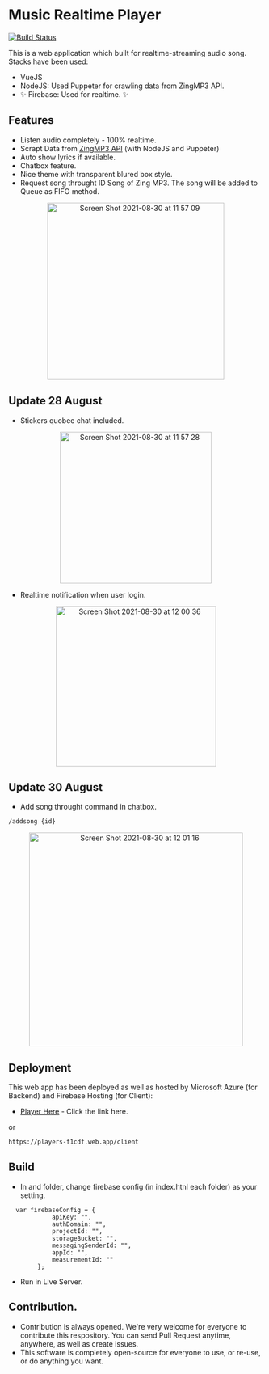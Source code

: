
# Music Realtime Player 


[![Build Status](https://travis-ci.org/joemccann/dillinger.svg?branch=master)](https://travis-ci.org/joemccann/dillinger)

This is a web application which built for realtime-streaming audio song.
Stacks have been used:

- VueJS
- NodeJS: Used Puppeter for crawling data from ZingMP3 API.
- ✨ Firebase: Used for realtime. ✨


## Features

- Listen audio completely - 100% realtime. 
- Scrapt Data from [ZingMP3 API](https://github.com/kobato-chan1912/ZingMP3-API) (with NodeJS and Puppeter) 
- Auto show lyrics if available.
- Chatbox feature. 
- Nice theme with transparent blured box style.
- Request song throught ID Song of Zing MP3. The song will be added to Queue as FIFO method.

<p align="center">
<img align="center" width="350" alt="Screen Shot 2021-08-30 at 11 57 09" src="https://user-images.githubusercontent.com/62328211/131287302-0439bfdf-b4ea-45b7-b7c9-97f8bd9db481.png"></p>

## Update 28 August

- Stickers quobee chat included. 
<p align="center">
<img width="300" alt="Screen Shot 2021-08-30 at 11 57 28" src="https://user-images.githubusercontent.com/62328211/131287320-ff6ce174-7bd9-4969-b3fa-879a9749e9e2.png"></p>

- Realtime notification when user login. 

<p align="center"><img width="317" alt="Screen Shot 2021-08-30 at 12 00 36" src="https://user-images.githubusercontent.com/62328211/131287612-810cf476-207d-4b06-84f9-8d860521f60d.png"></p>


## Update 30 August

- Add song throught command in chatbox. 
```sh
/addsong {id}
```
<p align="center"><img width="423" alt="Screen Shot 2021-08-30 at 12 01 16" src="https://user-images.githubusercontent.com/62328211/131287665-af63cda7-4c07-43a1-82d0-bcd38ea4cbc4.png"></p>

## Deployment

This web app has been deployed as well as hosted by Microsoft Azure (for Backend) and Firebase Hosting (for Client):

- [Player Here](https://players-f1cdf.web.app/client) - Click the link here. 

or 

```sh
https://players-f1cdf.web.app/client
```

## Build 

- In <client> and <dist> folder, change firebase config (in index.htnl each folder) as your setting. 
```
  var firebaseConfig = {
            apiKey: "",
            authDomain: "",
            projectId: "",
            storageBucket: "",
            messagingSenderId: "",
            appId: "",
            measurementId: ""
        };
```
- Run in Live Server. 
  
## Contribution. 

- Contribution is always opened. We're very welcome for everyone to contribute this respository. You can send Pull Request anytime, anywhere, as well as create issues. 
- This software is completely open-source for everyone to use, or re-use, or do anything you want. 
  
